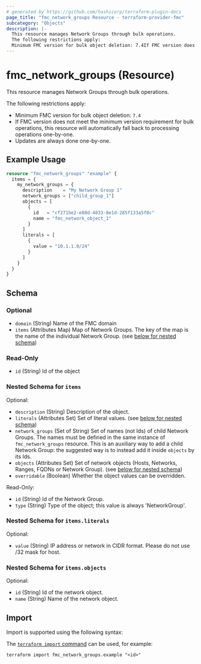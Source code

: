 ```yaml
---
# generated by https://github.com/hashicorp/terraform-plugin-docs
page_title: "fmc_network_groups Resource - terraform-provider-fmc"
subcategory: "Objects"
description: |-
  This resource manages Network Groups through bulk operations.
  The following restrictions apply:
  Minimum FMC version for bulk object deletion: 7.4If FMC version does not meet the minimum version requirement for bulk operations, this resource will automatically fall back to processing operations one-by-one.Updates are always done one-by-one.
---
```


# fmc_network_groups (Resource)

This resource manages Network Groups through bulk operations.

The following restrictions apply:
  - Minimum FMC version for bulk object deletion: `7.4`
  - If FMC version does not meet the minimum version requirement for bulk operations, this resource will automatically fall back to processing operations one-by-one.
  - Updates are always done one-by-one.

## Example Usage

```terraform
resource "fmc_network_groups" "example" {
  items = {
    my_network_groups = {
      description    = "My Network Group 1"
      network_groups = ["child_group_1"]
      objects = [
        {
          id   = "cf271be2-e80d-4033-8e1d-285f133a5f8c"
          name = "fmc_network_object_1"
        }
      ]
      literals = [
        {
          value = "10.1.1.0/24"
        }
      ]
    }
  }
}
```

<!-- schema generated by tfplugindocs -->
## Schema

### Optional

- `domain` (String) Name of the FMC domain
- `items` (Attributes Map) Map of Network Groups. The key of the map is the name of the individual Network Group. (see [below for nested schema](#nestedatt--items))

### Read-Only

- `id` (String) Id of the object

<a id="nestedatt--items"></a>
### Nested Schema for `items`

Optional:

- `description` (String) Description of the object.
- `literals` (Attributes Set) Set of literal values. (see [below for nested schema](#nestedatt--items--literals))
- `network_groups` (Set of String) Set of names (not Ids) of child Network Groups. The names must be defined in the same instance of `fmc_network_groups` resource. This is an auxiliary way to add a child Network Group: the suggested way is to instead add it inside `objects` by its Ids.
- `objects` (Attributes Set) Set of network objects (Hosts, Networks, Ranges, FQDNs or Network Group). (see [below for nested schema](#nestedatt--items--objects))
- `overridable` (Boolean) Whether the object values can be overridden.

Read-Only:

- `id` (String) Id of the Network Group.
- `type` (String) Type of the object; this value is always 'NetworkGroup'.

<a id="nestedatt--items--literals"></a>
### Nested Schema for `items.literals`

Optional:

- `value` (String) IP address or network in CIDR format. Please do not use /32 mask for host.


<a id="nestedatt--items--objects"></a>
### Nested Schema for `items.objects`

Optional:

- `id` (String) Id of the network object.
- `name` (String) Name of the network object.

## Import

Import is supported using the following syntax:

The [`terraform import` command](https://developer.hashicorp.com/terraform/cli/commands/import) can be used, for example:

```shell
terraform import fmc_network_groups.example "<id>"
```
